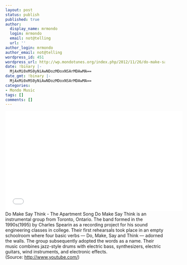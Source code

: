 ```yaml
---
layout: post
status: publish
published: true
author:
  display_name: mrmondo
  login: mrmondo
  email: not@telling
  url: ''
author_login: mrmondo
author_email: not@telling
wordpress_id: 451
wordpress_url: http://wp.mondotunes.org/index.php/2012/11/26/do-make-say-think-the-apartment-song-do-make/
date: !binary |-
  MjAxMi0xMS0yNiAwNDozMDoxNSArMDAwMA==
date_gmt: !binary |-
  MjAxMi0xMS0yNiAwNDozMDoxNSArMDAwMA==
categories:
- Mondo Music
tags: []
comments: []
---
```

<iframe width="560" height="315" src="//www.youtube.com/embed/-mnToWs5i8Q" frameborder="0"> </iframe>
Do Make Say Think - The Apartment Song
Do Make Say Think is an instrumental group from Toronto, Ontario. The band formed in the 1990s(1995) by Charles Spearin as a recording project for his sound engineering classes in college. Their first rehearsals took place in an empty schoolroom where four basic verbs &#8212; Do, Make, Say and Think &#8212; adorned the walls. The group subsequently adopted the words as a name. Their music combines jazz-style drums with electric bass, synthesizers, electric guitars, wind instruments, and electronic effects.
<div class="attribution">(<span>Source:</span> <a href="http://www.youtube.com/">http://www.youtube.com/</a>)</div>
